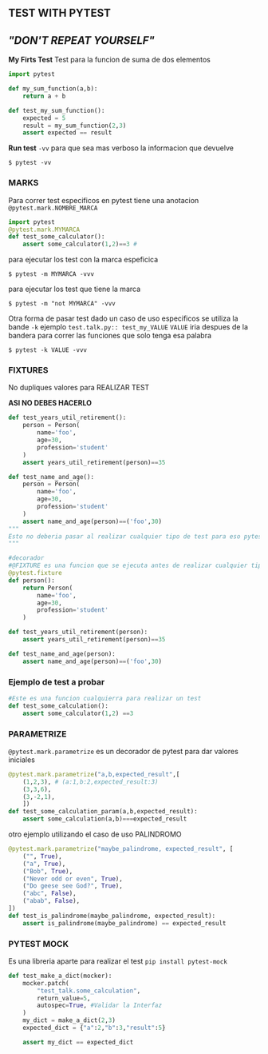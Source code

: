 TEST WITH PYTEST
----
## ___"DON'T REPEAT YOURSELF"___

**My Firts Test** 
Test para la funcion de suma de dos elementos
````python
import pytest

def my_sum_function(a,b):
    return a + b

def test_my_sum_function():
    expected = 5
    result = my_sum_function(2,3)
    assert expected == result
````
**Run test**
`-vv` para que sea mas verboso la informacion que devuelve
````terminal
$ pytest -vv
````
### MARKS
Para correr test especificos en pytest tiene una anotacion `@pytest.mark.NOMBRE_MARCA`
````python
import pytest
@pytest.mark.MYMARCA
def test_some_calculator():
    assert some_calculator(1,2)==3 #
````
para ejecutar los test con la marca espeficica
````terminal
$ pytest -m MYMARCA -vvv
````
para ejecutar los test que tiene la marca

````terminal
$ pytest -m "not MYMARCA" -vvv
````
Otra forma de pasar test dado un caso de uso especificos se utiliza la bande `-k` 
ejemplo `test.talk.py:: test_my_VALUE`
`VALUE` iria despues de la bandera para correr las funciones que solo tenga esa palabra
````terminal
$ pytest -k VALUE -vvv

````
### FIXTURES
No dupliques valores para REALIZAR TEST

**ASI NO DEBES HACERLO**
````python
def test_years_util_retirement():
    person = Person(
        name='foo',
        age=30,
        profession='student'
    )
    assert years_util_retirement(person)==35

def test_name_and_age():
    person = Person(
        name='foo',
        age=30,
        profession='student'
    )
    assert name_and_age(person)==('foo',30)
"""
Esto no deberia pasar al realizar cualquier tipo de test para eso pytest utiliza lo que es Fixtures
"""
````
````python
#decorador
#@FIXTURE es una funcion que se ejecuta antes de realizar cualquier tipo de test
@pytest.fixture
def person(): 
    return Person(
        name='foo',
        age=30,
        profession='student'
    )

def test_years_util_retirement(person):
    assert years_util_retirement(person)==35

def test_name_and_age(person):
    assert name_and_age(person)==('foo',30)
````
### **Ejemplo de test a probar**

````python
#Este es una funcion cualquierra para realizar un test
def test_some_calculation():
    assert some_calculator(1,2) ==3
````

### PARAMETRIZE
`@pytest.mark.parametrize` es un decorador de pytest para dar valores iniciales
````python
@pytest.mark.parametrize("a,b,expected_result",[
    (1,2,3), # (a:1,b:2,expected_result:3)
    (3,3,6),
    (3,-2,1),
    ])
def test_some_calculation_param(a,b,expected_result):
    assert some_calculation(a,b)===expected_result
````
otro ejemplo utilizando el caso de uso PALINDROMO
````python
@pytest.mark.parametrize("maybe_palindrome, expected_result", [
    ("", True),
    ("a", True),
    ("Bob", True),
    ("Never odd or even", True),
    ("Do geese see God?", True),
    ("abc", False),
    ("abab", False),
])
def test_is_palindrome(maybe_palindrome, expected_result):
    assert is_palindrome(maybe_palindrome) == expected_result
````

### PYTEST MOCK
Es una libreria aparte para realizar el test `pip install pytest-mock`

````python
def test_make_a_dict(mocker):
    mocker.patch(
        "test_talk.some_calculation",
        return_value=5,
        autospec=True, #Validar la Interfaz
    )
    my_dict = make_a_dict(2,3)
    expected_dict = {"a":2,"b":3,"result":5}

    assert my_dict == expected_dict
````
